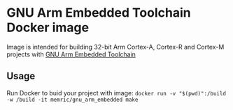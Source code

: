 # GNU Arm Embedded Toolchain Docker image
Image is intended for building 32-bit Arm Cortex-A, Cortex-R and Cortex-M projects with [GNU Arm Embedded Toolchain](https://developer.arm.com/tools-and-software/open-source-software/developer-tools/gnu-toolchain/gnu-rm)
## Usage
Run Docker to buid your project with image:
`docker run -v "$(pwd)":/build -w /build -it memric/gnu_arm_embedded make`

